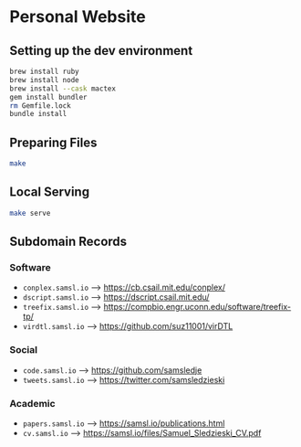 # Personal Website

## Setting up the dev environment

```bash
brew install ruby
brew install node
brew install --cask mactex
gem install bundler
rm Gemfile.lock
bundle install
```

## Preparing Files

```bash
make
```

## Local Serving

```bash
make serve
```

## Subdomain Records

### Software
- `conplex.samsl.io` --> https://cb.csail.mit.edu/conplex/
- `dscript.samsl.io` --> https://dscript.csail.mit.edu/
- `treefix.samsl.io` --> https://compbio.engr.uconn.edu/software/treefix-tp/
- `virdtl.samsl.io` --> https://github.com/suz11001/virDTL

### Social
- `code.samsl.io` --> https://github.com/samsledje
- `tweets.samsl.io` --> https://twitter.com/samsledzieski

### Academic

- `papers.samsl.io` --> https://samsl.io/publications.html
- `cv.samsl.io` --> https://samsl.io/files/Samuel_Sledzieski_CV.pdf
